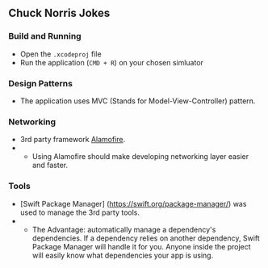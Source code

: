 ## Chuck Norris Jokes 

### Build and Running 
* Open the `.xcodeproj` file
* Run the application (`CMD + R`) on your chosen simluator 

### Design Patterns
* The application uses MVC (Stands for Model-View-Controller) pattern.

### Networking 
* 3rd party framework [Alamofire](https://github.com/Alamofire/Alamofire). 
* * Using Alamofire should make developing networking layer easier and faster. 


### Tools
* [Swift Package Manager] (https://swift.org/package-manager/) was used to manage the 3rd party tools. 
* * The Advantage: automatically manage a dependency's dependencies. If a dependency relies on another dependency, Swift Package Manager will handle it for you. Anyone inside the project will easily know what dependencies your app is using.
